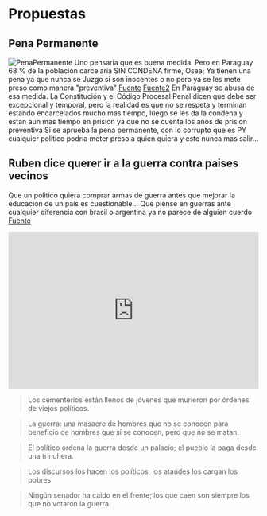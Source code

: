 # Propuestas
## Pena Permanente
![PenaPermanente](https://i.ibb.co/Qvy8mcxn/image.png)
Uno pensaria que es buena medida. Pero en Paraguay 68 % de la población carcelaria SIN CONDENA firme, Osea; Ya tienen una pena ya que nunca se Juzgo si son inocentes o no pero ya se les mete preso como manera "preventiva" [Fuente](https://revistaplus.com.py/2023/01/02/un-6802-de-la-poblacion-carcelaria-paraguaya-esta-bajo-prision-preventiva/) [Fuente2](https://www.infobae.com/america/agencias/2024/12/17/un-57-de-la-poblacion-carcelaria-en-paraguay-esta-bajo-prision-preventiva-segun-informe/)
En Paraguay se abusa de esa medida. La Constitución y el Código Procesal Penal dicen que debe ser excepcional y temporal, pero la realidad es que no se respeta y terminan estando encarcelados mucho mas tiempo, luego se les da la condena y estan aun mas tiempo en prision ya que no se cuenta los años de prision preventiva
Si se aprueba la pena permanente, con lo corrupto que es PY cualquier politico podria meter preso a quien quiera y este nunca mas salir...

## Ruben dice querer ir a la guerra contra paises vecinos
Que un politico quiera comprar armas de guerra antes que mejorar la educacion de un pais es cuestionable...
Que piense en guerras ante cualquier diferencia con brasil o argentina ya no parece de alguien cuerdo [Fuente](https://www.abc.com.py/politica/2023/09/21/conflicto-por-hidrovia-y-yacyreta-diputado-ruben-rubin-quiere-ir-a-la-guerra-con-argentina/)
<iframe width="100%" height="315" src="https://www.youtube.com/embed/Ya1jdtx7b-s?si=JM8LInzM41MPSEox&amp;controls=0" title="YouTube video player" frameborder="0" allow="accelerometer; autoplay; clipboard-write; encrypted-media; gyroscope; picture-in-picture; web-share" referrerpolicy="strict-origin-when-cross-origin" allowfullscreen></iframe>



<div class="quote-rotator">
<div class="mariposas-section">
            <div class="butterfly"></div>
            <div class="butterfly"></div>
            <div class="butterfly"></div>
<blockquote>Los cementerios están llenos de jóvenes que murieron por órdenes de viejos políticos.</blockquote>
<blockquote>La guerra: una masacre de hombres que no se conocen para beneficio de hombres que sí se conocen, pero que no se matan.</blockquote>
<blockquote>El político ordena la guerra desde un palacio; el pueblo la paga desde una trinchera.</blockquote>
<blockquote>Los discursos los hacen los políticos, los ataúdes los cargan los pobres</blockquote>
<blockquote>Ningún senador ha caído en el frente; los que caen son siempre los que no votaron la guerra</blockquote>
</div>
</div>

















<!-- frases -->
<script>
const quotes = document.querySelectorAll('.quote-rotator blockquote');
let index = 0;

function showQuote(i) {
  quotes.forEach((q, j) => q.style.display = j === i ? 'block' : 'none');
}

setInterval(() => {
  index = (index + 1) % quotes.length;
  showQuote(index);
}, 9000);

showQuote(0);
</script>